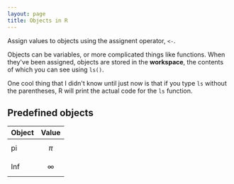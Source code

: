 ```yaml
---
layout: page
title: Objects in R
---
```

Assign values to objects using the assignent operator, `<-`.

Objects can be variables, or more complicated things like functions.  When they've been assigned, objects are stored in the **workspace**, the contents of which you can see using `ls()`.

One cool thing that I didn't know until just now is that if you type `ls` without the parentheses, R will print the actual code for the `ls` function.

## Predefined objects

Object | Value
-------|----------
pi     | $$\pi$$
Inf    | $$\infty$$
